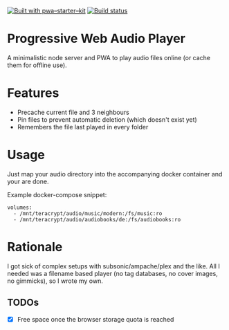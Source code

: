 [![Built with pwa–starter–kit](https://img.shields.io/badge/built_with-pwa–starter–kit_-blue.svg)](https://github.com/Polymer/pwa-starter-kit "Built with pwa–starter–kit")
[![Build status](https://api.travis-ci.org/Polymer/pwa-starter-kit.svg?branch=template-minimal-ui)](https://travis-ci.org/Polymer/pwa-starter-kit)

# Progressive Web Audio Player

A minimalistic node server and PWA to play audio files online (or cache them for offline use).

# Features

- Precache current file and 3 neighbours
- Pin files to prevent automatic deletion (which doesn't exist yet)
- Remembers the file last played in every folder

# Usage

Just map your audio directory into the accompanying docker container and your are done.

Example docker-compose snippet:

    volumes:
      - /mnt/teracrypt/audio/music/modern:/fs/music:ro
      - /mnt/teracrypt/audio/audiobooks/de:/fs/audiobooks:ro

# Rationale

I got sick of complex setups with subsonic/ampache/plex and the like. All I needed was a filename based player (no tag databases, no cover images, no gimmicks), so I wrote my own.

## TODOs

- [x] Free space once the browser storage quota is reached
